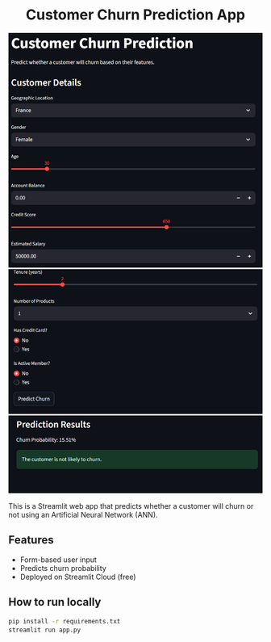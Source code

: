 <h1 align="center"><b>Customer Churn Prediction App</b></h1>

<p align="center">
 <img src="assets\image.png" alt="App Screenshot" width="600"/>
  <img src="assets\image-1.png" alt="App Screenshot" width="600"/>
  <img src="assets\image-2.png" alt="App Screenshot" width="600"/>
  

</p>

This is a Streamlit web app that predicts whether a customer will churn or not using an Artificial Neural Network (ANN).

## Features
- Form-based user input  
- Predicts churn probability  
- Deployed on Streamlit Cloud (free)  

## How to run locally
```bash
pip install -r requirements.txt
streamlit run app.py
